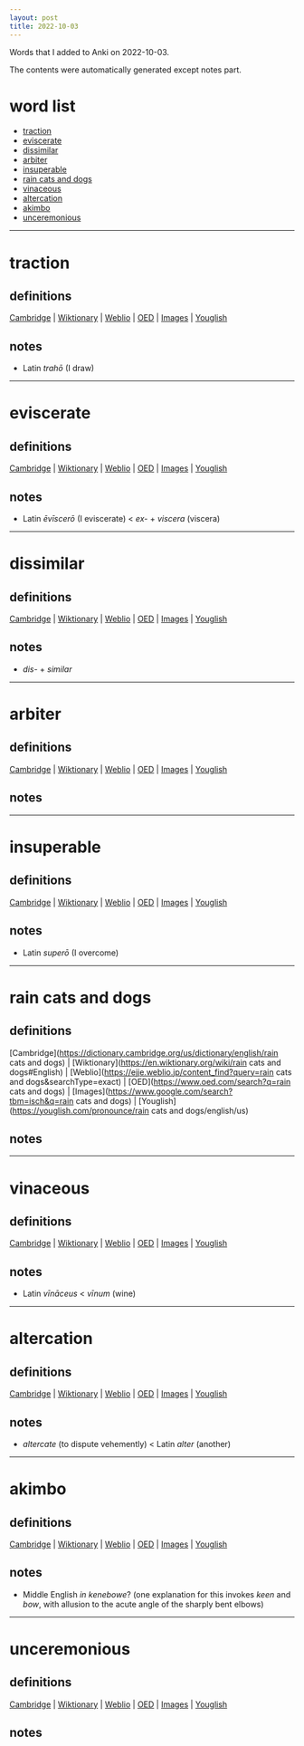 ```yaml
---
layout: post
title: 2022-10-03
---
```


Words that I added to Anki on 2022-10-03.

The contents were automatically generated except notes part.
# word list
- [traction](#traction)
- [eviscerate](#eviscerate)
- [dissimilar](#dissimilar)
- [arbiter](#arbiter)
- [insuperable](#insuperable)
- [rain cats and dogs](#rain-cats-and-dogs)
- [vinaceous](#vinaceous)
- [altercation](#altercation)
- [akimbo](#akimbo)
- [unceremonious](#unceremonious)

---

# traction
## definitions
[Cambridge](https://dictionary.cambridge.org/us/dictionary/english/traction)
|
[Wiktionary](https://en.wiktionary.org/wiki/traction#English)
|
[Weblio](https://ejje.weblio.jp/content_find?query=traction&searchType=exact)
|
[OED](https://www.oed.com/search?q=traction)
|
[Images](https://www.google.com/search?tbm=isch&q=traction)
|
[Youglish](https://youglish.com/pronounce/traction/english/us)

## notes
- Latin *trahō* (I draw)

---

# eviscerate
## definitions
[Cambridge](https://dictionary.cambridge.org/us/dictionary/english/eviscerate)
|
[Wiktionary](https://en.wiktionary.org/wiki/eviscerate#English)
|
[Weblio](https://ejje.weblio.jp/content_find?query=eviscerate&searchType=exact)
|
[OED](https://www.oed.com/search?q=eviscerate)
|
[Images](https://www.google.com/search?tbm=isch&q=eviscerate)
|
[Youglish](https://youglish.com/pronounce/eviscerate/english/us)

## notes
- Latin *ēvīscerō* (I eviscerate) &lt; *ex-* + *viscera* (viscera)

---

# dissimilar
## definitions
[Cambridge](https://dictionary.cambridge.org/us/dictionary/english/dissimilar)
|
[Wiktionary](https://en.wiktionary.org/wiki/dissimilar#English)
|
[Weblio](https://ejje.weblio.jp/content_find?query=dissimilar&searchType=exact)
|
[OED](https://www.oed.com/search?q=dissimilar)
|
[Images](https://www.google.com/search?tbm=isch&q=dissimilar)
|
[Youglish](https://youglish.com/pronounce/dissimilar/english/us)

## notes
- *dis-* + *similar*

---

# arbiter
## definitions
[Cambridge](https://dictionary.cambridge.org/us/dictionary/english/arbiter)
|
[Wiktionary](https://en.wiktionary.org/wiki/arbiter#English)
|
[Weblio](https://ejje.weblio.jp/content_find?query=arbiter&searchType=exact)
|
[OED](https://www.oed.com/search?q=arbiter)
|
[Images](https://www.google.com/search?tbm=isch&q=arbiter)
|
[Youglish](https://youglish.com/pronounce/arbiter/english/us)

## notes

---

# insuperable
## definitions
[Cambridge](https://dictionary.cambridge.org/us/dictionary/english/insuperable)
|
[Wiktionary](https://en.wiktionary.org/wiki/insuperable#English)
|
[Weblio](https://ejje.weblio.jp/content_find?query=insuperable&searchType=exact)
|
[OED](https://www.oed.com/search?q=insuperable)
|
[Images](https://www.google.com/search?tbm=isch&q=insuperable)
|
[Youglish](https://youglish.com/pronounce/insuperable/english/us)

## notes
- Latin *superō* (I overcome)

---

# rain cats and dogs
## definitions
[Cambridge](https://dictionary.cambridge.org/us/dictionary/english/rain cats and dogs)
|
[Wiktionary](https://en.wiktionary.org/wiki/rain cats and dogs#English)
|
[Weblio](https://ejje.weblio.jp/content_find?query=rain cats and dogs&searchType=exact)
|
[OED](https://www.oed.com/search?q=rain cats and dogs)
|
[Images](https://www.google.com/search?tbm=isch&q=rain cats and dogs)
|
[Youglish](https://youglish.com/pronounce/rain cats and dogs/english/us)

## notes

---

# vinaceous
## definitions
[Cambridge](https://dictionary.cambridge.org/us/dictionary/english/vinaceous)
|
[Wiktionary](https://en.wiktionary.org/wiki/vinaceous#English)
|
[Weblio](https://ejje.weblio.jp/content_find?query=vinaceous&searchType=exact)
|
[OED](https://www.oed.com/search?q=vinaceous)
|
[Images](https://www.google.com/search?tbm=isch&q=vinaceous)
|
[Youglish](https://youglish.com/pronounce/vinaceous/english/us)

## notes
- Latin *vīnāceus* &lt; *vīnum* (wine)

---

# altercation
## definitions
[Cambridge](https://dictionary.cambridge.org/us/dictionary/english/altercation)
|
[Wiktionary](https://en.wiktionary.org/wiki/altercation#English)
|
[Weblio](https://ejje.weblio.jp/content_find?query=altercation&searchType=exact)
|
[OED](https://www.oed.com/search?q=altercation)
|
[Images](https://www.google.com/search?tbm=isch&q=altercation)
|
[Youglish](https://youglish.com/pronounce/altercation/english/us)

## notes
- *altercate* (to dispute vehemently) &lt; Latin *alter* (another)

---

# akimbo
## definitions
[Cambridge](https://dictionary.cambridge.org/us/dictionary/english/akimbo)
|
[Wiktionary](https://en.wiktionary.org/wiki/akimbo#English)
|
[Weblio](https://ejje.weblio.jp/content_find?query=akimbo&searchType=exact)
|
[OED](https://www.oed.com/search?q=akimbo)
|
[Images](https://www.google.com/search?tbm=isch&q=akimbo)
|
[Youglish](https://youglish.com/pronounce/akimbo/english/us)

## notes
- Middle English *in kenebowe*? (one explanation for this invokes *keen* and *bow*, with allusion to the acute angle of the sharply bent elbows)

---

# unceremonious
## definitions
[Cambridge](https://dictionary.cambridge.org/us/dictionary/english/unceremonious)
|
[Wiktionary](https://en.wiktionary.org/wiki/unceremonious#English)
|
[Weblio](https://ejje.weblio.jp/content_find?query=unceremonious&searchType=exact)
|
[OED](https://www.oed.com/search?q=unceremonious)
|
[Images](https://www.google.com/search?tbm=isch&q=unceremonious)
|
[Youglish](https://youglish.com/pronounce/unceremonious/english/us)

## notes

